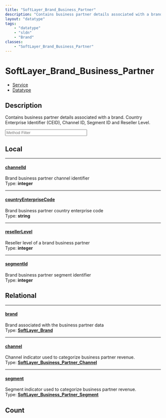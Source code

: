 ```yaml
---
title: "SoftLayer_Brand_Business_Partner"
description: "Contains business partner details associated with a brand. Country Enterprise Identifier (CEID), Channel ID, Segment ID... "
layout: "datatype"
tags:
    - "datatype"
    - "sldn"
    - "Brand"
classes:
    - "SoftLayer_Brand_Business_Partner"
---
```


# SoftLayer_Brand_Business_Partner
<div id='service-datatype'>
    <ul id='sldn-reference-tabs'>
    <li id='service'> <a href='/reference/services/SoftLayer_Brand_Business_Partner' >Service</a></li>    <li id='datatype'> <a href='/reference/datatypes/SoftLayer_Brand_Business_Partner' >Datatype</a></li>
    </ul>
</div>

## Description 
Contains business partner details associated with a brand. Country Enterprise Identifier (CEID), Channel ID, Segment ID and Reseller Level. 





<!-- Service Filer BEGIN -->
<div class="view-filters">
        <div class="clearfix">
            <div class="search-input-box">
                <input placeholder="Method Filter" onkeyup="titleSearch(inputId='prop-input', divId='properties', elementClass='prop-row')" 
                    type="text" id="prop-input" value="" size="30" maxlength="128" class="form-text">
            </div>
        </div>
</div>
<!-- Service Filer END -->

<div id="properties" class="content">
<div id="localProperties" class="prop-content" >

## Local
-----
[channelId]: #channelid
#### [channelId]
Brand business partner channel identifier   
<span class="type-label">Type: </span>**integer**

-----
[countryEnterpriseCode]: #countryenterprisecode
#### [countryEnterpriseCode]
Brand business partner country enterprise code   
<span class="type-label">Type: </span>**string**

-----
[resellerLevel]: #resellerlevel
#### [resellerLevel]
Reseller level of a brand business partner   
<span class="type-label">Type: </span>**integer**

-----
[segmentId]: #segmentid
#### [segmentId]
Brand business partner segment identifier   
<span class="type-label">Type: </span>**integer**

</div>
<!-- LOCAL PROPERTY END -->

<div id="relationalProperties"  class="prop-content" >

## Relational
-----
[brand]: #brand
#### [brand]
Brand associated with the business partner data  
<span class="type-label">Type: </span>**<a href='/reference/datatypes/SoftLayer_Brand'>SoftLayer_Brand </a>**

-----
[channel]: #channel
#### [channel]
Channel indicator used to categorize business partner revenue.  
<span class="type-label">Type: </span>**<a href='/reference/datatypes/SoftLayer_Business_Partner_Channel'>SoftLayer_Business_Partner_Channel </a>**

-----
[segment]: #segment
#### [segment]
Segment indicator used to categorize business partner revenue.  
<span class="type-label">Type: </span>**<a href='/reference/datatypes/SoftLayer_Business_Partner_Segment'>SoftLayer_Business_Partner_Segment </a>**


## Count
</div>


